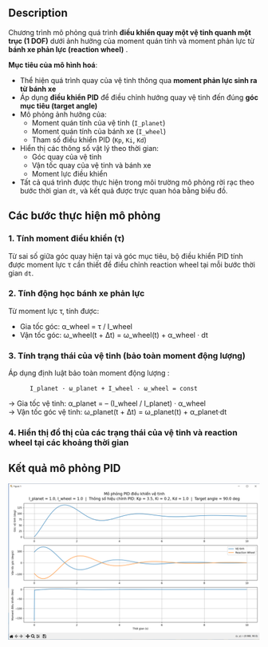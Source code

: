 ## Description

Chương trình mô phỏng quá trình **điều khiển quay một vệ tinh quanh một trục (1 DOF)** dưới ảnh hưởng của moment quán tính và moment phản lực từ **bánh xe phản lực (reaction wheel)** .

**Mục tiêu của mô hình hoá**:

- Thể hiện quá trình quay của vệ tinh thông qua **moment phản lực sinh ra từ bánh xe**
- Áp dụng **điều khiển PID** để điều chỉnh hướng quay vệ tinh đến đúng **góc mục tiêu (target angle)**
- Mô phỏng ảnh hưởng của:
  - Moment quán tính của vệ tinh (`I_planet`)
  - Moment quán tính của bánh xe (`I_wheel`)
  - Tham số điều khiển PID (`Kp`, `Ki`, `Kd`)
- Hiển thị các thông số vật lý theo thời gian:
  - Góc quay của vệ tinh
  - Vận tốc quay của vệ tinh và bánh xe
  - Moment lực điều khiển
- Tất cả quá trình được thực hiện trong môi trường mô phỏng rời rạc theo bước thời gian `dt`, và kết quả được trực quan hóa bằng biểu đồ.

## Các bước thực hiện mô phỏng

### 1. Tính moment điều khiển (τ)
Từ sai số giữa góc quay hiện tại và góc mục tiêu, bộ điều khiển PID tính được moment lực τ cần thiết để điều chỉnh reaction wheel tại mỗi bước thời gian `dt`.

### 2. Tính động học bánh xe phản lực
Từ moment lực τ, tính được:
- Gia tốc góc: α_wheel = τ / I_wheel
- Vận tốc góc: ω_wheel(t + Δt) = ω_wheel(t) + α_wheel · dt

### 3. Tính trạng thái của vệ tinh (bảo toàn moment động lượng)
Áp dụng định luật bảo toàn moment động lượng :
  
          I_planet · ω_planet + I_wheel · ω_wheel = const

→ Gia tốc vệ tinh: α_planet = – (I_wheel / I_planet) · α_wheel  
→ Vận tốc góc vệ tinh: ω_planet(t + Δt) = ω_planet(t) + α_planet·dt

 ### 4. Hiển thị đồ thị của các trạng thái của vệ tinh và reaction wheel tại các khoảng thời gian
## Kết quả mô phỏng PID
![Kết quả mô phỏng](https://github.com/phandat-11241241/PID_Simulation/blob/master/Report.png?raw=true)
